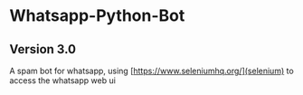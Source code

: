# Whatsapp-Python-Bot

## Version 3.0

A spam bot for whatsapp, using [https://www.seleniumhq.org/](selenium) to access the whatsapp web ui

